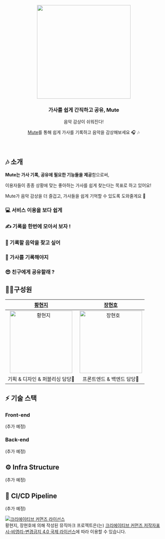 <p align="center">

<a href="#" target="_blank">    
      <img src="https://via.placeholder.com/300" width="300"/>
</a>
</p>

<div align = "center">
<h3>가사를 쉽게 간직하고 공유, Mute</h3>
음악 감상이 쉬워진다! <br>

[Mute](#)를 통해 쉽게 가사를 기록하고 음악을 감상해보세요 🎧 🎶 <br><br><br>
</div>

## 🎶 소개
**Mute는 가사 기록, 공유에 필요한 기능들을 제공**함으로써,

이용자들이 종종 상황에 맞는 좋아하는 가사를 쉽게 찾는다는 목표로 하고 있어요!

Mute가 음악 감상을 더 즐겁고, 가사들을 쉽게 기억할 수 있도록 도와줄게요 🎉

### 💻 서비스 이용을 보다 쉽게
### ✍️ 기록을 한번에 모아서 보자 !
### 🔎 기록할 음악을 찾고 싶어
### 📝 가사를 기록해야지
### 😎 친구에게 공유할래 ?

## 👩‍👦구성원 
|  [황현지](https://github.com/ghkdgus0716)  |  [장현호](https://github.com/hyunolike)  | 
| :----------: |  :--------:  |  
| <img src="https://avatars.githubusercontent.com/ghkdgus0716" width=200px alt="황현지"/>  | <img src="https://avatars.githubusercontent.com/hyunolike" width=200px alt="장현호"/> |
|기획 & 디자인 & 퍼블리싱 담당🌠|프론트엔드 & 백엔드 담당🌃|

##  ⚡️ 기술 스택
### Front-end
(추가 예정)
### Back-end
(추가 예정)
## ⚙️ Infra Structure
(추가 예정)
## 🔀 CI/CD Pipeline
(추가 예정)


<a rel="license" href="http://creativecommons.org/licenses/by-nc-nd/4.0/"><img alt="크리에이티브 커먼즈 라이선스" style="border-width:0" src="https://i.creativecommons.org/l/by-nc-nd/4.0/88x31.png" /></a><br /><span xmlns:cc="http://creativecommons.org/ns#" property="cc:attributionName">황현지, 장현호</span>에 의해 작성된 <span xmlns:dct="http://purl.org/dc/terms/" property="dct:title">뮤직마크 프로젝트</span>은(는) <a rel="license" href="http://creativecommons.org/licenses/by-nc-nd/4.0/">크리에이티브 커먼즈 저작자표시-비영리-변경금지 4.0 국제 라이선스</a>에 따라 이용할 수 있습니다.
